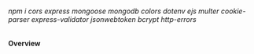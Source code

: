 <h6>npm i cors express mongoose mongodb colors dotenv ejs multer cookie-parser express-validator jsonwebtoken bcrypt http-errors</h6>
<h4>Overview</h4>
